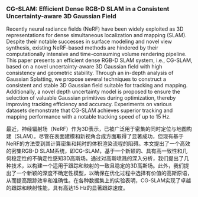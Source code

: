 ### CG-SLAM: Efficient Dense RGB-D SLAM in a Consistent Uncertainty-aware 3D Gaussian Field

Recently neural radiance fields (NeRF) have been widely exploited as 3D representations for dense simultaneous localization and mapping (SLAM). Despite their notable successes in surface modeling and novel view synthesis, existing NeRF-based methods are hindered by their computationally intensive and time-consuming volume rendering pipeline. This paper presents an efficient dense RGB-D SLAM system, i.e., CG-SLAM, based on a novel uncertainty-aware 3D Gaussian field with high consistency and geometric stability. Through an in-depth analysis of Gaussian Splatting, we propose several techniques to construct a consistent and stable 3D Gaussian field suitable for tracking and mapping. Additionally, a novel depth uncertainty model is proposed to ensure the selection of valuable Gaussian primitives during optimization, thereby improving tracking efficiency and accuracy. Experiments on various datasets demonstrate that CG-SLAM achieves superior tracking and mapping performance with a notable tracking speed of up to 15 Hz.

最近，神经辐射场（NeRF）作为3D表示，已被广泛用于密集的同时定位与地图构建（SLAM）。尽管在表面建模和新视角合成方面取得了显著成功，但现有基于NeRF的方法受到其计算密集和耗时的体积渲染流程的阻碍。本文提出了一个高效的密集RGB-D SLAM系统，即CG-SLAM，基于一个新颖的、具有高一致性和几何稳定性的不确定性感知3D高斯场。通过对高斯喷溅的深入分析，我们提出了几种技术，以构建一个适用于跟踪和映射的一致且稳定的3D高斯场。此外，我们提出了一个新颖的深度不确定性模型，以确保在优化过程中选择有价值的高斯原语，从而提高跟踪效率和准确性。在各种数据集上的实验表明，CG-SLAM实现了卓越的跟踪和映射性能，具有高达15 Hz的显著跟踪速度。
